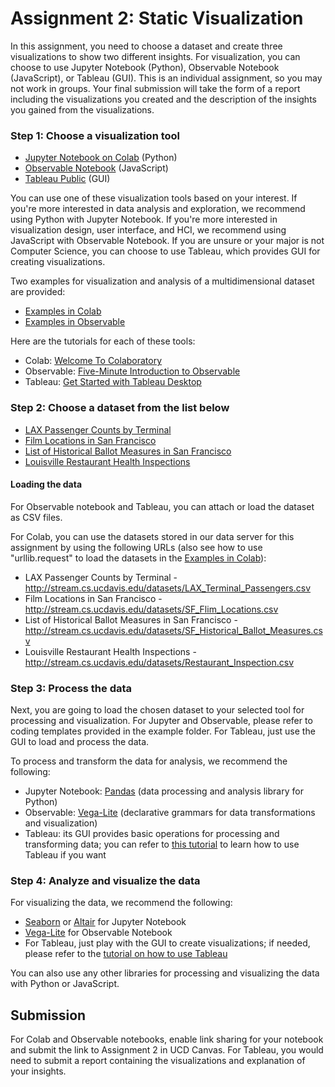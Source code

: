 # Assignment 2: Static Visualization

In this assignment, you need to choose a dataset and create three visualizations to show two different insights. For visualization, you can choose to use Jupyter Notebook (Python), Observable Notebook (JavaScript), or Tableau (GUI).  This is an individual assignment, so you may not work in groups. Your final submission will take the form of a report including the visualizations you created and the description of the insights you gained from the visualizations.

### Step 1: Choose a visualization tool 

* [Jupyter Notebook on Colab](https://colab.research.google.com/) (Python)
* [Observable Notebook](http://observablehq.com/) (JavaScript)
* [Tableau Public](https://public.tableau.com/en-us/s/) (GUI)

You can use one of these visualization tools based on your interest. If you're more interested in data analysis and exploration, we recommend using Python with Jupyter Notebook. If you're more interested in visualization design, user interface, and HCI, we recommend using JavaScript with Observable Notebook. If you are unsure or your major is not Computer Science, you can choose to use Tableau, which provides GUI for creating visualizations.

Two examples for visualization and analysis of a multidimensional dataset are provided:
*  [Examples in Colab](https://colab.research.google.com/drive/1PHrxxup8Iza3qbpeoSYwiQqexc96e-9H)
*  [Examples in Observable](https://observablehq.com/d/123f819bd5e5a92b)

Here are the tutorials for each of these tools:
* Colab: [Welcome To Colaboratory](https://colab.research.google.com/notebooks/welcome.ipynb#)
* Observable: [Five-Minute Introduction to Observable](https://observablehq.com/@observablehq/five-minute-introduction)
* Tableau: [Get Started with Tableau Desktop](https://help.tableau.com/current/guides/get-started-tutorial/en-us/get-started-tutorial-home.htm)
  

### Step 2: Choose a dataset from the list below

* [LAX Passenger Counts by Terminal](https://data.lacity.org/A-Prosperous-City/Los-Angeles-International-Airport-Passenger-Traffi/g3qu-7q2u)
* [Film Locations in San Francisco](https://data.sfgov.org/Culture-and-Recreation/Film-Locations-in-San-Francisco/yitu-d5am)
* [List of Historical Ballot Measures in San Francisco](https://data.sfgov.org/City-Management-and-Ethics/List-of-Historical-Ballot-Measures/xzie-ixjw)
* [Louisville Restaurant Health Inspections](https://data.louisvilleky.gov/dataset/restaurant-inspection-data)

#### Loading the data
For Observable notebook and Tableau, you can attach or load the dataset as CSV files.

For Colab, you can use the datasets stored in our data server for this assignment by using the following URLs (also see how to use "urllib.request" to load the datasets in the [Examples in Colab](https://colab.research.google.com/drive/1PHrxxup8Iza3qbpeoSYwiQqexc96e-9H)):
* LAX Passenger Counts by Terminal - http://stream.cs.ucdavis.edu/datasets/LAX_Terminal_Passengers.csv
* Film Locations in San Francisco - http://stream.cs.ucdavis.edu/datasets/SF_Flim_Locations.csv
* List of Historical Ballot Measures in San Francisco - http://stream.cs.ucdavis.edu/datasets/SF_Historical_Ballot_Measures.csv
* Louisville Restaurant Health Inspections - http://stream.cs.ucdavis.edu/datasets/Restaurant_Inspection.csv


### Step 3: Process the data

Next, you are going to load the chosen dataset to your selected tool for processing and visualization. For Jupyter and Observable, please refer to coding templates provided in the example folder. For Tableau, just use the GUI to load and process the data.

To process and transform the data for analysis, we recommend the following: 

* Jupyter Notebook: [Pandas](https://pandas.pydata.org/) (data processing and analysis library for Python)
* Observable: [Vega-Lite](https://vega.github.io/vega-lite/) (declarative grammars for data transformations and visualization)
* Tableau: its GUI provides basic operations for processing and transforming data; you can refer to [this tutorial](https://www.tutorialspoint.com/tableau/index.htm) to learn how to use Tableau if you want

### Step 4: Analyze and visualize the data


For visualizing the data, we recommend the following: 
* [Seaborn](https://seaborn.pydata.org/) or [Altair](https://altair-viz.github.io/) for Jupyter Notebook
* [Vega-Lite](https://vega.github.io/vega-lite/) for Observable Notebook
* For Tableau, just play with the GUI to create visualizations; if needed, please refer to the [tutorial on how to use Tableau](https://www.tutorialspoint.com/tableau/index.htm)

You can also use any other libraries for processing and visualizing the data with Python or JavaScript.

## Submission
For Colab and Observable notebooks, enable link sharing for your notebook and submit the link to Assignment 2 in UCD Canvas. For Tableau, you would need to submit a report containing the visualizations and explanation of your insights.
